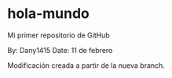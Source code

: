 # hola-mundo
Mi primer repositorio de GitHub

By: Dany1415
Date: 11 de febrero

Modificación creada a partir de la nueva branch. 
